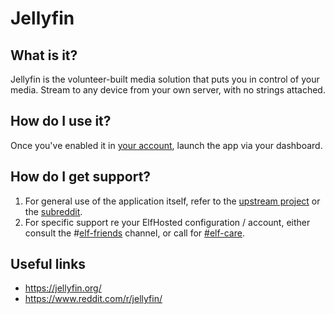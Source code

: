 # Jellyfin

## What is it?

Jellyfin is the volunteer-built media solution that puts you in control of your media. Stream to any device from your own server, with no strings attached.

## How do I use it?

Once you've enabled it in [your account](https://elfhosted.com/tenant/apps/0), launch the app via your dashboard. 

## How do I get support?

1. For general use of the application itself, refer to the [upstream project](https://jellyfin.org/) or the [subreddit](https://www.reddit.com/r/jellyfin/).
2. For specific support re your ElfHosted configuration / account, either consult the #[elf-friends](https://discord.com/channels/396055506072109067/1118645576884572303) channel, or call for [#elf-care](https://discord.com/channels/396055506072109067/1119478614287712337).

## Useful links

* https://jellyfin.org/
* https://www.reddit.com/r/jellyfin/